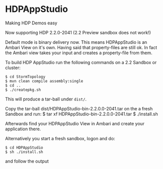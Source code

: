 HDPAppStudio
============

Making HDP Demos easy


Now supporting HDP 2.2.0-2041 (2.2 Preview sandbox does not work!)

Default mode is binary delivery now. This means HDPAppStudio is an Ambari View on it's own. 
Having said that property-files are still ok. In fact the Ambari view takes your input and creates a property-file from them.

To build HDP AppStudio run the following commands on a 2.2 Sandbox or cluster:
```$ mvn clean compile assembly:single
$ cd StormTopology
$ mvn clean compile assembly:single
$ cd ..
$ ./createpkg.sh
```

This will produce a tar-ball under ``dist/``.

Copy the tar-ball dist/HDPAppStudio-bin-2.2.0.0-2041.tar on the a fresh Sandbox
and run: 
    $ tar xf HDPAppStudio-bin-2.2.0.0-2041.tar
    $ ./install.sh

Afterwards find your HDPAppStudio View in Ambari and create your application there. 
 
Alternatively you start a fresh sandbox, logon and do:
```$ git clone https://github.com/digitalemil/HDPAppStudio.git
$ cd HDPAppStudio
$ sh ./install.sh
```
and follow the output



